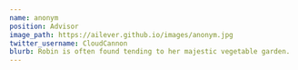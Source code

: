 ```yaml
---
name: anonym
position: Advisor
image_path: https://ailever.github.io/images/anonym.jpg
twitter_username: CloudCannon
blurb: Robin is often found tending to her majestic vegetable garden.
---
```

